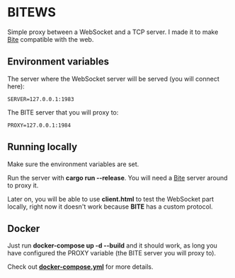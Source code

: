 # BITEWS

Simple proxy between a WebSocket and a TCP server. I made it to make
[Bite](https://github.com/alvivar/bite) compatible with the web.

## Environment variables

The server where the WebSocket server will be served (you will connect here):

    SERVER=127.0.0.1:1983

The BITE server that you will proxy to:

    PROXY=127.0.0.1:1984

## Running locally

Make sure the environment variables are set.

Run the server with **cargo run --release**. You will need a
[Bite](https://github.com/alvivar/bite) server around to proxy it.

Later on, you will be able to use **client.html** to test the WebSocket part
locally, right now it doesn't work because **BITE** has a custom protocol.

## Docker

Just run **docker-compose up -d --build** and it should work, as long you have
configured the PROXY variable (the BITE server you will proxy to).

Check out [**docker-compose.yml**](docker-compose.yml) for more details.

